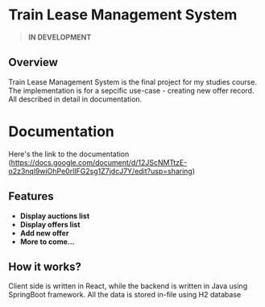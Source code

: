 ﻿# Train Lease Management System

> **IN DEVELOPMENT**

## Overview

Train Lease Management System is the final project for my studies course.
The implementation is for a sepcific use-case - creating new offer record.
All described in detail in documentation.

# Documentation

Here's the link to the documentation (https://docs.google.com/document/d/12JScNMTtzE-o2z3nql9wiOhPe0rlIFG2sg1Z7jdcJ7Y/edit?usp=sharing)

## Features

- **Display auctions list**
- **Display offers list**
- **Add new offer**
- **More to come...**

## How it works?

Client side is written in React, while the backend is written in Java using SpringBoot framework. All the data is stored in-file using H2 database
